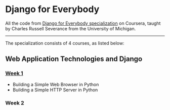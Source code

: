 # Django for Everybody

All the code from <a href="https://www.coursera.org/specializations/django">Django for Everybody specialization</a> on Coursera, taught by Charles Russell Severance from the University of Michigan.
<hr />
The specialization consists of 4 courses, as listed below: <br>

## Web Application Technologies and Django

### [Week 1](web-app-tech-and-django/week-1)
  <ul>
    <li>Building a Simple Web Browser in Python</li>
    <li>Building a Simple HTTP Server in Python</li>
  </ul>
  
### Week 2
